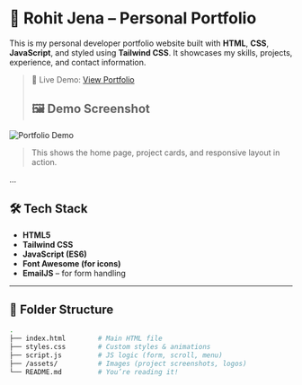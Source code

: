# 💼 Rohit Jena – Personal Portfolio

This is my personal developer portfolio website built with **HTML**, **CSS**, **JavaScript**, and styled using **Tailwind CSS**. It showcases my skills, projects, experience, and contact information.

> 🚀 Live Demo: [View Portfolio](https://ro08hi11t23portfolio.netlify.app/)
> ## 🖼️ Demo Screenshot

![Portfolio Demo](https://www.dropbox.com/scl/fi/2qf9oqnroa7bp9lcoz9v0/Screenshot-2025-05-12-220500.png?rlkey=x1nsml558bcbe500ebbz6ssma&st=rpyadobt&dl=0)

> This shows the home page, project cards, and responsive layout in action.

...

## 🛠️ Tech Stack

- **HTML5**
- **Tailwind CSS**
- **JavaScript (ES6)**
- **Font Awesome (for icons)**
- **EmailJS** – for form handling

---

## 📂 Folder Structure

```bash
.
├── index.html        # Main HTML file
├── styles.css        # Custom styles & animations
├── script.js         # JS logic (form, scroll, menu)
├── /assets/          # Images (project screenshots, logos)
└── README.md         # You’re reading it!

